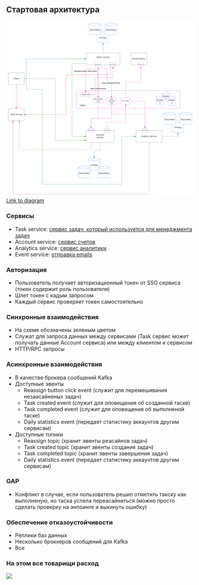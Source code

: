 ## Стартовая архитектура

![](initial-architecture/diagram.png)
[Link to diagram](https://lucid.app/lucidchart/268f8c6b-2bed-4e3f-bc30-5b8a3003e7b6/edit?invitationId=inv_c8d8d940-e20b-4aba-8be3-4679be7bc4e9)

### Сервисы

- Task
  service: [сервис задач, который используется для менеджмента задач](initial-architecture/services/task-service.md)
- Account service: [сервис счетов](initial-architecture/services/account-service.md)
- Analytics service: [сервис аналитики](initial-architecture/services/analitics-service.md)
- Event service: [отправка emails](initial-architecture/services/email-service.md)

### Авторизация

- Пользователь получает авторизационный токен от SSO сервиса (токен содержит роль пользователя)
- Шлет токен с кадым запросом
- Каждый сервис проверяет токен самостоятельно

### Синхронные взаимодействия

- На схеме обозначены зеленым цветом
- Служат для запроса данных между сервисами (Task сервис может получать данные Account сервиса) или между клиентом и
  сервисом
- HTTP/RPC запросы

### Асинхронные взаимодействия

- В качестве брокера сообщений Kafka
- Доступные эвенты
    - Reassign button click event (служит для перемешивания незаасайненых задач)
    - Task created event (служит для оповещения об созданной таске)
    - Task completed event (служит для оповещения об выполненой таске)
    - Daily statistics event (передает статистику аккаунтов другим сервисам)
- Доступные топики
    - Reassign topic (хранит эвенты реасайнов задач)
    - Task created topic (хранит эвенты создания задач)
    - Task completed topic (хранит эвенты завершения задач)
    - Daily statistics event (передает статистику аккаунтов другим сервисам)

### GAP

- Конфликт в случае, если пользователь решил отметить такску как выполненую, но таска успела переасайниться (можно
  просто сделать проверку на энпоинте и выкинуть ошибку)

### Обеспечение отказоустойчивости

- Реплики баз данных
- Несколько броккеров сообщений для Kafka
- Все

### На этом все товарищи расход

![](https://media.giphy.com/media/UUhnOExaUB8BkDUaJn/giphy.gif)